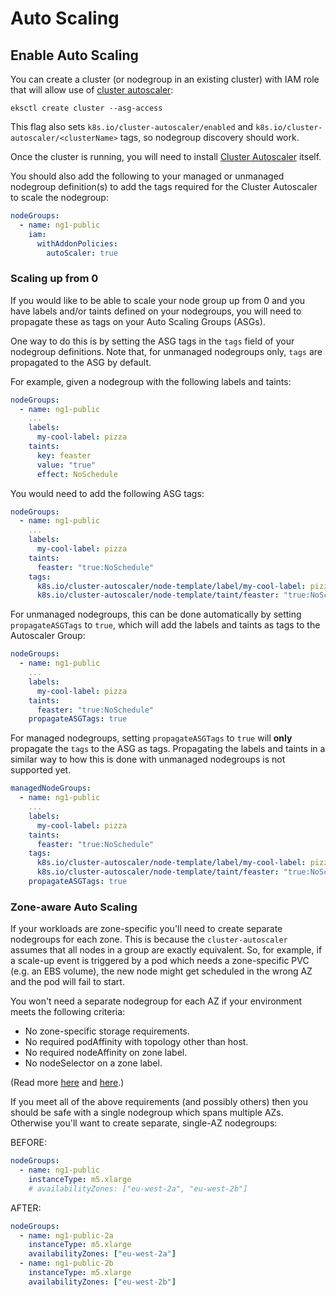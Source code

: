# Auto Scaling

## Enable Auto Scaling

You can create a cluster (or nodegroup in an existing cluster) with IAM role that will allow use of [cluster autoscaler][]:

```console
eksctl create cluster --asg-access
```

This flag also sets `k8s.io/cluster-autoscaler/enabled`
and `k8s.io/cluster-autoscaler/<clusterName>` tags, so nodegroup discovery should work.

Once the cluster is running, you will need to install [Cluster Autoscaler][] itself. 

You should also add the following to your managed or unmanaged nodegroup definition(s) to add the tags required for the Cluster Autoscaler to scale the nodegroup:
```yaml
nodeGroups:
  - name: ng1-public
    iam:
      withAddonPolicies:
        autoScaler: true
```

### Scaling up from 0

If you would like to be able to scale your node group up from 0 and you have
labels and/or taints defined on your nodegroups, you will need to propagate these as
tags on your Auto Scaling Groups (ASGs). 

One way to do this is by setting the ASG tags in the `tags` field of your nodegroup
definitions. Note that, for unmanaged nodegroups only, `tags` are propagated to the ASG by default.

For example, given a nodegroup with the following labels and
taints:

```yaml
nodeGroups:
  - name: ng1-public
    ...
    labels:
      my-cool-label: pizza
    taints:
      key: feaster
      value: "true"
      effect: NoSchedule
```

You would need to add the following ASG tags:

```yaml
nodeGroups:
  - name: ng1-public
    ...
    labels:
      my-cool-label: pizza
    taints:
      feaster: "true:NoSchedule"
    tags:
      k8s.io/cluster-autoscaler/node-template/label/my-cool-label: pizza
      k8s.io/cluster-autoscaler/node-template/taint/feaster: "true:NoSchedule"
```

For unmanaged nodegroups, this can be done automatically by setting `propagateASGTags` to `true`, which will add the labels and taints as tags to the Autoscaler Group:

```yaml
nodeGroups:
  - name: ng1-public
    ...
    labels:
      my-cool-label: pizza
    taints:
      feaster: "true:NoSchedule"
    propagateASGTags: true
```

For managed nodegroups, setting `propagateASGTags` to `true` will **only** propagate the `tags` to the ASG as tags. Propagating the labels and taints in a similar way to how this is done with unmanaged nodegroups is not supported yet.

```yaml
managedNodeGroups:
  - name: ng1-public
    ...
    labels:
      my-cool-label: pizza
    taints:
      feaster: "true:NoSchedule"
    tags:
      k8s.io/cluster-autoscaler/node-template/label/my-cool-label: pizza
      k8s.io/cluster-autoscaler/node-template/taint/feaster: "true:NoSchedule"
    propagateASGTags: true
```

[cluster autoscaler]: https://github.com/kubernetes/autoscaler/blob/master/cluster-autoscaler/cloudprovider/aws/README.md

### Zone-aware Auto Scaling

If your workloads are zone-specific you'll need to create separate nodegroups for each zone. This is because the `cluster-autoscaler` assumes that all nodes in a group are exactly equivalent. So, for example, if a scale-up event is triggered by a pod which needs a zone-specific PVC (e.g. an EBS volume), the new node might get scheduled in the wrong AZ and the pod will fail to start.

You won't need a separate nodegroup for each AZ if your environment meets the following criteria:

- No zone-specific storage requirements.
- No required podAffinity with topology other than host.
- No required nodeAffinity on zone label.
- No nodeSelector on a zone label.

(Read more [here](https://github.com/kubernetes/autoscaler/pull/1802#issuecomment-474295002) and [here](https://github.com/weaveworks/eksctl/pull/647#issuecomment-474698054).)

If you meet all of the above requirements (and possibly others) then you should be safe with a single nodegroup which spans multiple AZs. Otherwise you'll want to create separate, single-AZ nodegroups:

BEFORE:

```yaml
nodeGroups:
  - name: ng1-public
    instanceType: m5.xlarge
    # availabilityZones: ["eu-west-2a", "eu-west-2b"]
```

AFTER:

```yaml
nodeGroups:
  - name: ng1-public-2a
    instanceType: m5.xlarge
    availabilityZones: ["eu-west-2a"]
  - name: ng1-public-2b
    instanceType: m5.xlarge
    availabilityZones: ["eu-west-2b"]
```
